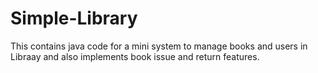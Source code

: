 # Simple-Library
This contains java code for a mini system to manage books and users in Libraay and also implements book issue and return features.
